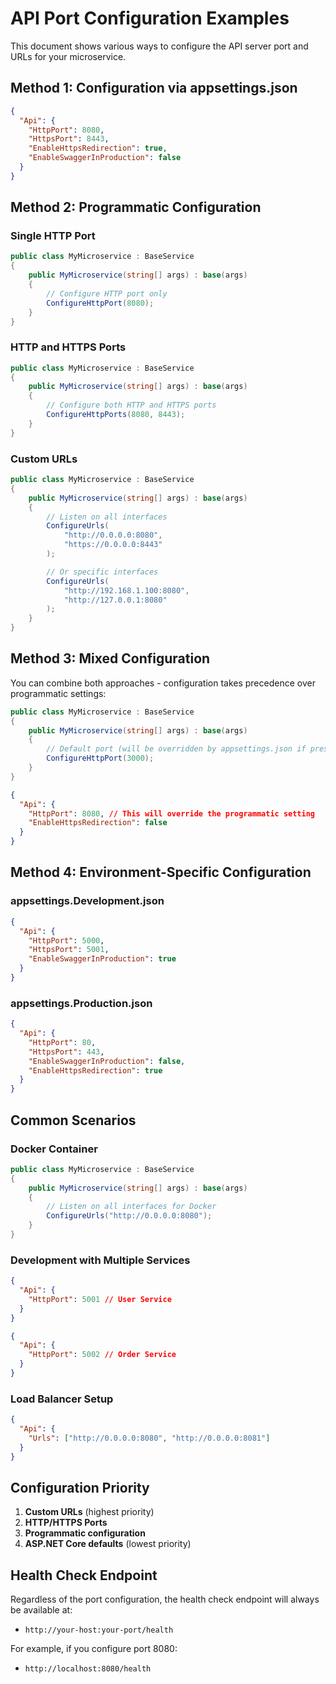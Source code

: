 # API Port Configuration Examples

This document shows various ways to configure the API server port and URLs for your microservice.

## Method 1: Configuration via appsettings.json

```json
{
  "Api": {
    "HttpPort": 8080,
    "HttpsPort": 8443,
    "EnableHttpsRedirection": true,
    "EnableSwaggerInProduction": false
  }
}
```

## Method 2: Programmatic Configuration

### Single HTTP Port

```csharp
public class MyMicroservice : BaseService
{
    public MyMicroservice(string[] args) : base(args)
    {
        // Configure HTTP port only
        ConfigureHttpPort(8080);
    }
}
```

### HTTP and HTTPS Ports

```csharp
public class MyMicroservice : BaseService
{
    public MyMicroservice(string[] args) : base(args)
    {
        // Configure both HTTP and HTTPS ports
        ConfigureHttpPorts(8080, 8443);
    }
}
```

### Custom URLs

```csharp
public class MyMicroservice : BaseService
{
    public MyMicroservice(string[] args) : base(args)
    {
        // Listen on all interfaces
        ConfigureUrls(
            "http://0.0.0.0:8080",
            "https://0.0.0.0:8443"
        );

        // Or specific interfaces
        ConfigureUrls(
            "http://192.168.1.100:8080",
            "http://127.0.0.1:8080"
        );
    }
}
```

## Method 3: Mixed Configuration

You can combine both approaches - configuration takes precedence over programmatic settings:

```csharp
public class MyMicroservice : BaseService
{
    public MyMicroservice(string[] args) : base(args)
    {
        // Default port (will be overridden by appsettings.json if present)
        ConfigureHttpPort(3000);
    }
}
```

```json
{
  "Api": {
    "HttpPort": 8080, // This will override the programmatic setting
    "EnableHttpsRedirection": false
  }
}
```

## Method 4: Environment-Specific Configuration

### appsettings.Development.json

```json
{
  "Api": {
    "HttpPort": 5000,
    "HttpsPort": 5001,
    "EnableSwaggerInProduction": true
  }
}
```

### appsettings.Production.json

```json
{
  "Api": {
    "HttpPort": 80,
    "HttpsPort": 443,
    "EnableSwaggerInProduction": false,
    "EnableHttpsRedirection": true
  }
}
```

## Common Scenarios

### Docker Container

```csharp
public class MyMicroservice : BaseService
{
    public MyMicroservice(string[] args) : base(args)
    {
        // Listen on all interfaces for Docker
        ConfigureUrls("http://0.0.0.0:8080");
    }
}
```

### Development with Multiple Services

```json
{
  "Api": {
    "HttpPort": 5001 // User Service
  }
}
```

```json
{
  "Api": {
    "HttpPort": 5002 // Order Service
  }
}
```

### Load Balancer Setup

```json
{
  "Api": {
    "Urls": ["http://0.0.0.0:8080", "http://0.0.0.0:8081"]
  }
}
```

## Configuration Priority

1. **Custom URLs** (highest priority)
2. **HTTP/HTTPS Ports**
3. **Programmatic configuration**
4. **ASP.NET Core defaults** (lowest priority)

## Health Check Endpoint

Regardless of the port configuration, the health check endpoint will always be available at:

- `http://your-host:your-port/health`

For example, if you configure port 8080:

- `http://localhost:8080/health`
